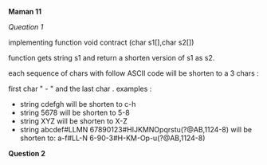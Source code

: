 **Maman 11**

*Queation 1*

implementing function void contract (char s1[],char s2[])

function gets string s1 and return a shorten version of s1 as s2.

each sequence of chars with follow ASCII code will be shorten to a 3 chars :

first char " - " and the last char .
examples : 
- string cdefgh will be shorten to c-h
- string 5678 will be shorten to 5-8
- string XYZ will be shorten to X-Z
- string abcdef#LLMN 67890123#HIJKMNOpqrstu(?@AB,1124-8) will be shorten to:
 a-f#LL-N 6-90-3#H-KM-Op-u(?@AB,1124-8)


**Question 2**



